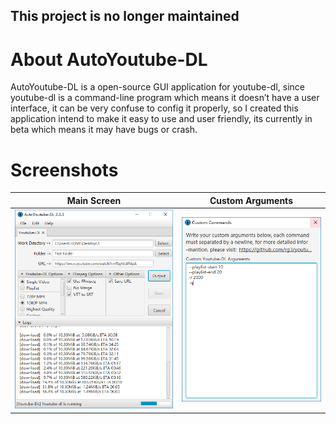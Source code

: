 ## This project is no longer maintained

# About AutoYoutube-DL
AutoYoutube-DL is a open-source GUI application for youtube-dl, since youtube-dl is a command-line program which means it doesn’t have a user interface, it can be very confuse to config it properly,  so I created this application intend to make it easy to use and user friendly, its currently in beta which means it may have bugs or crash.

# Screenshots

Main Screen             |  Custom Arguments
:-------------------------:|:-------------------------:
![](https://github.com/TDL3/AutoYoutube-DL/blob/master/images/MainStage.PNG)  |  ![](https://github.com/TDL3/AutoYoutube-DL/blob/master/images/CustomArguments.PNG)
